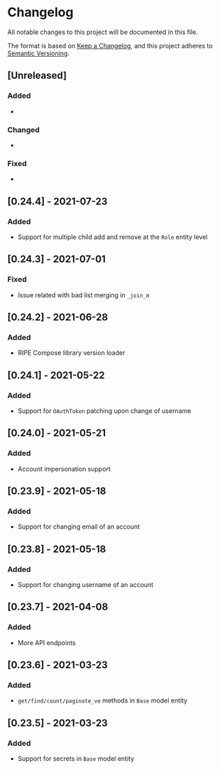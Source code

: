 # Changelog

All notable changes to this project will be documented in this file.

The format is based on [Keep a Changelog](https://keepachangelog.com/en/1.0.0/),
and this project adheres to [Semantic Versioning](https://semver.org/spec/v2.0.0.html).

## [Unreleased]

### Added

*

### Changed

*

### Fixed

*

## [0.24.4] - 2021-07-23

### Added

* Support for multiple child add and remove at the `Role` entity level

## [0.24.3] - 2021-07-01

### Fixed

* Issue related with bad list merging in `_join_m`

## [0.24.2] - 2021-06-28

### Added

* RIPE Compose library version loader

## [0.24.1] - 2021-05-22

### Added

* Support for `OAuthToken` patching upon change of username

## [0.24.0] - 2021-05-21

### Added

* Account impersonation support

## [0.23.9] - 2021-05-18

### Added

* Support for changing email of an account

## [0.23.8] - 2021-05-18

### Added

* Support for changing username of an account

## [0.23.7] - 2021-04-08

### Added

* More API endpoints

## [0.23.6] - 2021-03-23

### Added

* `get/find/count/paginate_ve` methods in `Base` model entity

## [0.23.5] - 2021-03-23

### Added

* Support for secrets in `Base` model entity
